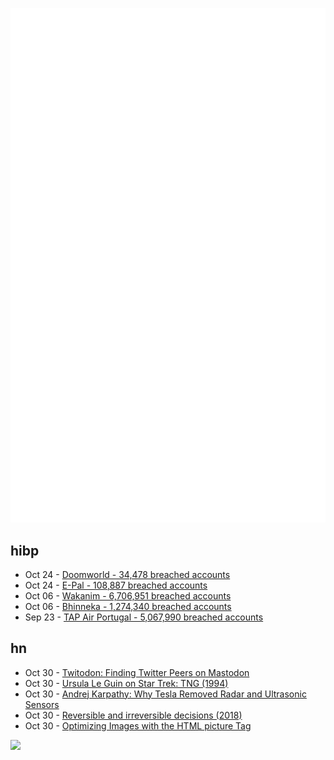 ![Metrics](https://raw.githubusercontent.com/phixion/phixion/master/metrics.svg)

## hibp

<!--
for https://github.com/phixion/phixion/blob/main/.github/workflows/feeds.yml
-->
<!--START_SECTION:haveibeenpwnd-->
- Oct 24 - [Doomworld - 34,478 breached accounts](https://haveibeenpwned.com/PwnedWebsites#Doomworld)
- Oct 24 - [E-Pal - 108,887 breached accounts](https://haveibeenpwned.com/PwnedWebsites#EPal)
- Oct 06 - [Wakanim - 6,706,951 breached accounts](https://haveibeenpwned.com/PwnedWebsites#Wakanim)
- Oct 06 - [Bhinneka - 1,274,340 breached accounts](https://haveibeenpwned.com/PwnedWebsites#Bhinneka)
- Sep 23 - [TAP Air Portugal - 5,067,990 breached accounts](https://haveibeenpwned.com/PwnedWebsites#TAPAirPortugal)
<!--END_SECTION:haveibeenpwnd-->

## hn

<!--
for https://github.com/phixion/phixion/blob/main/.github/workflows/feeds.yml
-->
<!--START_SECTION:hn-->
- Oct 30 - [Twitodon: Finding Twitter Peers on Mastodon](https://twitodon.com/)
- Oct 30 - [Ursula Le Guin on Star Trek: TNG (1994)](https://gentlier.tumblr.com/post/661155647772082176/ursula-le-guin-on-star-trek-tng)
- Oct 30 - [Andrej Karpathy: Why Tesla Removed Radar and Ultrasonic Sensors](https://www.youtube.com/watch?v=_W1JBAfV4Io)
- Oct 30 - [Reversible and irreversible decisions (2018)](https://fs.blog/reversible-irreversible-decisions/)
- Oct 30 - [Optimizing Images with the HTML picture Tag](https://jfhr.me/optimizing-images-with-the-html-picture-tag/)
<!--END_SECTION:hn-->

<!--
for https://yhype.me
-->
![](https://hit.yhype.me/github/profile?user_id=13013670)
